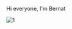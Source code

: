 Hi everyone, I'm Bernat

![1](https://github-readme-stats.vercel.app/api/top-langs/?username=Bernatmago&theme=blue-green)
